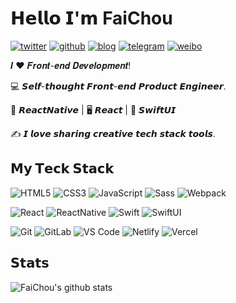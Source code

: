 # 𝗛𝗲𝗹𝗹𝗼 𝗜'𝗺 FaiChou

[![twitter](https://img.shields.io/badge/-@FaiChou_zh-%231DA1F2?style=flat-square&logo=twitter&logoColor=ffffff)](https://twitter.com/FaiChou_zh)
[![github](https://img.shields.io/badge/-@FaiChou-%23181717?style=flat-square&logo=github)](https://github.com/FaiChou)
[![blog](https://img.shields.io/website?color=0ab9e6&style=flat-square&up_message=faichou.com&url=https%3A%2F%2Ffaichou.com)](https://faichou.com)
[![telegram](https://img.shields.io/badge/chat-Telegram-blueviolet?style=flat-square&logo=Telegram)](https://t.me/faichou)
[![weibo](https://img.shields.io/badge/follow-Weibo-red?style=flat-square&logo=sina-weibo)](https://weibo.com/u/2949335311)


𝑰 ❤️ 𝑭𝒓𝒐𝒏𝒕-𝒆𝒏𝒅 𝑫𝒆𝒗𝒆𝒍𝒐𝒑𝒎𝒆𝒏𝒕!

:computer: 𝙎𝙚𝙡𝙛-𝙩𝙝𝙤𝙪𝙜𝙝𝙩 𝙁𝙧𝙤𝙣𝙩-𝙚𝙣𝙙 𝙋𝙧𝙤𝙙𝙪𝙘𝙩 𝙀𝙣𝙜𝙞𝙣𝙚𝙚𝙧.

🖖 𝙍𝙚𝙖𝙘𝙩𝙉𝙖𝙩𝙞𝙫𝙚 | 🖥️ 𝙍𝙚𝙖𝙘𝙩 | 📱 𝙎𝙬𝙞𝙛𝙩𝙐𝙄

:writing_hand: 𝙄 𝙡𝙤𝙫𝙚 𝙨𝙝𝙖𝙧𝙞𝙣𝙜 𝙘𝙧𝙚𝙖𝙩𝙞𝙫𝙚 𝙩𝙚𝙘𝙝 𝙨𝙩𝙖𝙘𝙠 𝙩𝙤𝙤𝙡𝙨.  

## 𝗠𝘆 𝗧𝗲𝗰𝗸 𝗦𝘁𝗮𝗰𝗸

![HTML5](https://img.shields.io/badge/-HTML5-%23E44D27?style=flat-square&logo=html5&logoColor=ffffff)
![CSS3](https://img.shields.io/badge/-CSS3-%231572B6?style=flat-square&logo=css3)
![JavaScript](https://img.shields.io/badge/-JavaScript-%23F7DF1C?style=flat-square&logo=javascript&logoColor=000000&labelColor=%23F7DF1C&color=%23FFCE5A)
![Sass](https://img.shields.io/badge/-Sass-%23CC6699?style=flat-square&logo=sass&logoColor=ffffff)
![Webpack](https://img.shields.io/badge/-Webpack-%232C3A42?style=flat-square&logo=webpack)

![React](https://img.shields.io/badge/-React-%23282C34?style=flat-square&logo=react)
![ReactNative](https://img.shields.io/badge/-ReactNative-%23282C34?style=flat-square&logo=react)
![Swift](https://img.shields.io/badge/-swift-%25234B32C3?style=flat-square&logo=swift)
![SwiftUI](https://img.shields.io/badge/-SwiftUI-%25234B32C3?style=flat-square&logo=swift)

![Git](https://img.shields.io/badge/-Git-%23F05032?style=flat-square&logo=git&logoColor=%23ffffff)
![GitLab](https://img.shields.io/badge/-GitLab-FCA121?style=flat-square&logo=gitlab)
![VS Code](https://img.shields.io/badge/-VSCode-%23007ACC?style=flat-square&logo=visual-studio-code)
![Netlify](https://img.shields.io/badge/-Netlify-%2300C7B7?style=flat-square&logo=netlify&logoColor=ffffff)
![Vercel](https://img.shields.io/badge/-Vercel-%23ffffff?style=flat-square&logo=vercel&logoColor=000000)

## 𝗦𝘁𝗮𝘁𝘀

![FaiChou's github stats](https://github-readme-stats.vercel.app/api?username=FaiChou&show_icons=true&theme=dracula)

